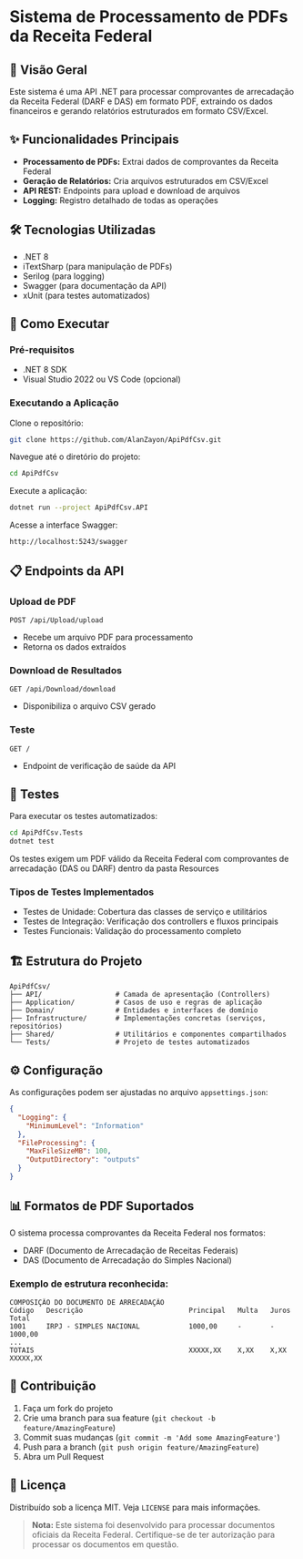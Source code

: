 # Sistema de Processamento de PDFs da Receita Federal

## 📌 Visão Geral
Este sistema é uma API .NET para processar comprovantes de arrecadação da Receita Federal (DARF e DAS) em formato PDF, extraindo os dados financeiros e gerando relatórios estruturados em formato CSV/Excel.

## ✨ Funcionalidades Principais
- **Processamento de PDFs:** Extrai dados de comprovantes da Receita Federal  
- **Geração de Relatórios:** Cria arquivos estruturados em CSV/Excel  
- **API REST:** Endpoints para upload e download de arquivos  
- **Logging:** Registro detalhado de todas as operações  

## 🛠️ Tecnologias Utilizadas
- .NET 8
- iTextSharp (para manipulação de PDFs)  
- Serilog (para logging)  
- Swagger (para documentação da API)  
- xUnit (para testes automatizados)  

## 🚀 Como Executar

### Pré-requisitos
- .NET 8 SDK  
- Visual Studio 2022 ou VS Code (opcional)  

### Executando a Aplicação

Clone o repositório:
```bash
git clone https://github.com/AlanZayon/ApiPdfCsv.git
```

Navegue até o diretório do projeto:
```bash
cd ApiPdfCsv
```

Execute a aplicação:
```bash
dotnet run --project ApiPdfCsv.API
```

Acesse a interface Swagger:
```
http://localhost:5243/swagger
```

## 📋 Endpoints da API

### Upload de PDF
```
POST /api/Upload/upload
```
- Recebe um arquivo PDF para processamento  
- Retorna os dados extraídos  

### Download de Resultados
```
GET /api/Download/download
```
- Disponibiliza o arquivo CSV gerado  

### Teste
```
GET /
```
- Endpoint de verificação de saúde da API  

## 🧪 Testes

Para executar os testes automatizados:
```bash
cd ApiPdfCsv.Tests
dotnet test
```
Os testes exigem um PDF válido da Receita Federal com comprovantes de arrecadação (DAS ou DARF) dentro da pasta Resources

### Tipos de Testes Implementados
- Testes de Unidade: Cobertura das classes de serviço e utilitários  
- Testes de Integração: Verificação dos controllers e fluxos principais  
- Testes Funcionais: Validação do processamento completo  

## 🏗️ Estrutura do Projeto
```
ApiPdfCsv/
├── API/                  # Camada de apresentação (Controllers)
├── Application/          # Casos de uso e regras de aplicação
├── Domain/               # Entidades e interfaces de domínio
├── Infrastructure/       # Implementações concretas (serviços, repositórios)
├── Shared/               # Utilitários e componentes compartilhados
└── Tests/                # Projeto de testes automatizados
```

## ⚙️ Configuração

As configurações podem ser ajustadas no arquivo `appsettings.json`:
```json
{
  "Logging": {
    "MinimumLevel": "Information"
  },
  "FileProcessing": {
    "MaxFileSizeMB": 100,
    "OutputDirectory": "outputs"
  }
}
```

## 📊 Formatos de PDF Suportados

O sistema processa comprovantes da Receita Federal nos formatos:

- DARF (Documento de Arrecadação de Receitas Federais)  
- DAS (Documento de Arrecadação do Simples Nacional)  

### Exemplo de estrutura reconhecida:
```
COMPOSIÇÃO DO DOCUMENTO DE ARRECADAÇÃO
Código   Descrição                          Principal   Multa   Juros   Total
1001     IRPJ - SIMPLES NACIONAL            1000,00     -       -       1000,00
...
TOTAIS                                      XXXXX,XX    X,XX    X,XX    XXXXX,XX
```

## 🤝 Contribuição
1. Faça um fork do projeto  
2. Crie uma branch para sua feature (`git checkout -b feature/AmazingFeature`)  
3. Commit suas mudanças (`git commit -m 'Add some AmazingFeature'`)  
4. Push para a branch (`git push origin feature/AmazingFeature`)  
5. Abra um Pull Request  

## 📄 Licença
Distribuído sob a licença MIT. Veja `LICENSE` para mais informações.


> **Nota:** Este sistema foi desenvolvido para processar documentos oficiais da Receita Federal. Certifique-se de ter autorização para processar os documentos em questão.
